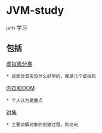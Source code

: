 # JVM-study
jvm 学习

## 包括

[虚拟机分类](https://github.com/MoJieBlog/JVM-study/blob/master/虚拟机分类.md)

	* 这部分其实没什么好学的，就是几个虚拟机

[内存和OOM](https://github.com/MoJieBlog/JVM-study/blob/master/内存和OOM.md)

	* 个人认为是重点
[对象](https://github.com/MoJieBlog/JVM-study/blob/master/对象.md)

	* 主要讲解对象的创建过程，和访问
